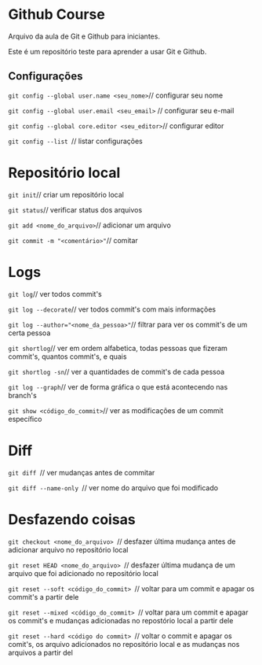 # Github Course

Arquivo da aula de Git e Github para iniciantes.

Este é um repositório teste para aprender a usar Git e Github.

## Configurações

```git config --global user.name <seu_nome>```// configurar seu nome

```git config --global user.email <seu_email>``` // configurar seu e-mail

```git config --global core.editor <seu_editor>```// configurar editor

```git config --list ```// listar configurações

# Repositório local


```git init```// criar um repositório local 

```git status```// verificar status dos arquivos 

```git add <nome_do_arquivo>```// adicionar um arquivo

```git commit -m "<comentário>"```// comitar 

# Logs


```git log```// ver todos commit's

```git log --decorate```// ver todos commit's com mais informações

```git log --author="<nome_da_pessoa>"```// filtrar para ver os commit's de um certa pessoa

```git shortlog```// ver em ordem alfabetica, todas pessoas que fizeram commit's, quantos commit's, e quais 

```git shortlog -sn```// ver a quantidades de commit's de cada pessoa

```git log --graph```// ver de forma gráfica o que está acontecendo nas branch's

```git show <código_do_commit>```// ver as modificações de um commit específico

# Diff


```git diff ```// ver mudanças antes de commitar 

```git diff --name-only ```// ver nome do arquivo que foi modificado

# Desfazendo coisas


```git checkout <nome_do_arquivo> ```// desfazer última mudança antes de adicionar arquivo no repositório local

```git reset HEAD <nome_do_arquivo> ```// desfazer última mudança de um arquivo que foi adicionado no repositório local

```git reset --soft <código_do_commit> ```// voltar para um commit e apagar os commit's a partir dele 

```git reset --mixed <código_do_commit> ```// voltar para um commit e apagar os commit's e mudanças adicionadas no repostório local a partir dele

```git reset --hard <código do commit> ```// voltar o commit e apagar os comit's, os arquivo adicionados no repositório local e as mudanças nos arquivos a partir del 